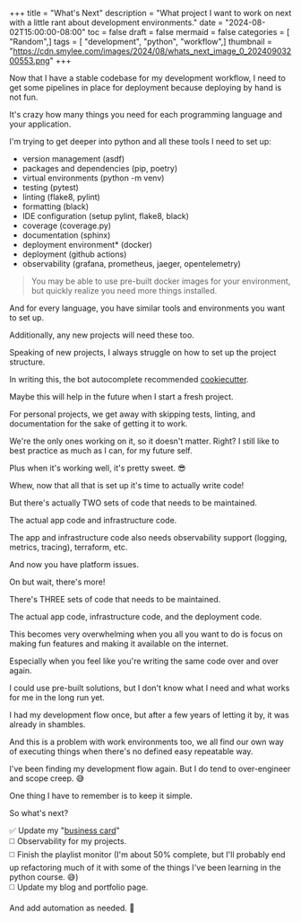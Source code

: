 +++
title = "What's Next"
description = "What project I want to work on next with a little rant about development environments."
date = "2024-08-02T15:00:00-08:00"
toc = false
draft = false
mermaid = false
categories = [ "Random",]
tags = [ "development", "python", "workflow",]
thumbnail = "https://cdn.smylee.com/images/2024/08/whats_next_image_0_20240903200553.png"
+++


Now that I have a stable codebase for my development workflow, I need to get some pipelines in place for deployment because deploying by hand is not fun.

It's crazy how many things you need for each programming language and your application.

I'm trying to get deeper into python and all these tools I need to set up:

* version management (asdf)
* packages and dependencies (pip, poetry)
* virtual environments (python -m venv)
* testing (pytest)
* linting (flake8, pylint)
* formatting (black)
* IDE configuration (setup pylint, flake8, black)
* coverage (coverage.py)
* documentation (sphinx)
* deployment environment* (docker)
* deployment (github actions)
* observability (grafana, prometheus, jaeger, opentelemetry)

> You may be able to use pre-built docker images for your environment, but quickly realize you need more things installed.

And for every language, you have similar tools and environments you want to set up.

Additionally, any new projects will need these too.

Speaking of new projects, I always struggle on how to set up the project structure.

In writing this, the bot autocomplete recommended [cookiecutter](https://cookiecutter.readthedocs.io/en/stable).

Maybe this will help in the future when I start a fresh project.

For personal projects, we get away with skipping tests, linting, and documentation for the sake of getting it to work.

We're the only ones working on it, so it doesn't matter. Right? I still like to best practice as much as I can, for my future self.

Plus when it's working well, it's pretty sweet. :sunglasses:

Whew, now that all that is set up it's time to actually write code!

But there's actually TWO sets of code that needs to be maintained.

The actual app code and infrastructure code.

The app and infrastructure code also needs observability support (logging, metrics, tracing), terraform, etc.

And now you have platform issues.

On but wait, there's more!

There's THREE sets of code that needs to be maintained.

The actual app code, infrastructure code, and the deployment code.

This becomes very overwhelming when you all you want to do is focus on making fun features and making it available on the internet.

Especially when you feel like you're writing the same code over and over again.

I could use pre-built solutions, but I don't know what I need and what works for me in the long run yet.

I had my development flow once, but after a few years of letting it by, it was already in shambles.

And this is a problem with work environments too, we all find our own way of executing things when there's no defined easy repeatable way.

I've been finding my development flow again. But I do tend to over-engineer and scope creep. :sweat_smile:

One thing I have to remember is to keep it simple.

So what's next?

:white_check_mark: Update my "[business card](https://meet.pattyr.dev)"
<br>
:white_medium_square: Observability for my projects.
<br>
:white_medium_square: Finish the playlist monitor (I'm about 50% complete, but I'll probably end up refactoring much of it with some of the things I've been learning in the python course. :sweat_smile:)
<br>
:white_medium_square: Update my blog and portfolio page.

And add automation as needed. :robot: